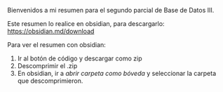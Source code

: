 Bienvenidos a mi resumen para el segundo parcial de Base de Datos III.

Este resumen lo realice en obsidian, para descargarlo:
https://obsidian.md/download

Para ver el resumen con obsidian:
1. Ir al botón de código y descargar como zip
2. Descomprimir el .zip
3. En obsidian, ir a _abrir carpeta como bóveda_ y seleccionar la carpeta que descomprimieron.